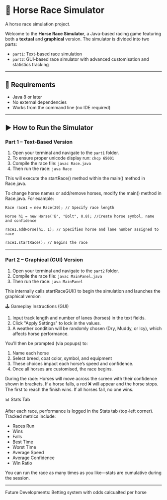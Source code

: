 # 🐎 Horse Race Simulator

A horse race simulation project.

Welcome to the **Horse Race Simulator**, a Java-based racing game featuring both a **textual** and **graphical** version. The simulator is divided into two parts:

- `part1`: Text-based race simulation
- `part2`: GUI-based race simulator with advanced customisation and statistics tracking

---
## 🧾 Requirements

- Java 8 or later
- No external dependencies
- Works from the command line (no IDE required)

---

## ▶️ How to Run the Simulator

### Part 1 – Text-Based Version

1. Open your terminal and navigate to the `part1` folder.
2. To ensure proper unicode display run:
   `chcp 65001`
3. Compile the race file:
   `javac Race.java`
4. Then run the race:
   `java Race`

This will execute the startRace() method within the main() method in Race.java.

To change horse names or add/remove horses, modify the main() method in Race.java. For example:

````
Race race1 = new Race(20); // Specify race length

Horse h1 = new Horse('B', "Bolt", 0.8); //Create horse symbol, name and confidence

race1.addHorse(h1, 1); // Specifies horse and lane number assigned to race

race1.startRace(); // Begins the race
`````
---

### Part 2 – Graphical (GUI) Version
1. Open your terminal and navigate to the `part2` folder.
2. Compile the race file:
   `javac MainPanel.java`
3. Then run the race:
   `java MainPanel`

This internally calls startRaceGUI() to begin the simulation and launches the graphical version

🕹️ Gameplay Instructions (GUI)
1. Input track length and number of lanes (horses) in the text fields.
2. Click "Apply Settings" to lock in the values.
3. A weather condition will be randomly chosen (Dry, Muddy, or Icy), which affects horse performance.

You'll then be prompted (via popups) to:
1. Name each horse
2. Select breed, coat color, symbol, and equipment
3. These choices impact each horse’s speed and confidence.
4. Once all horses are customised, the race begins.

During the race:
Horses will move across the screen with their confidence shown in brackets.
If a horse falls, a red ❌ will appear and the horse stops.
The first to reach the finish wins. If all horses fall, no one wins.


📊 Stats Tab

After each race, performance is logged in the Stats tab (top-left corner). Tracked metrics include:

* Races Run
* Wins
* Falls
* Best Time
* Worst Time
* Average Speed
* Average Confidence
* Win Ratio

You can run the race as many times as you like—stats are cumulative during the session.

---
Future Developments:
Betting system with odds calcualted per horse



